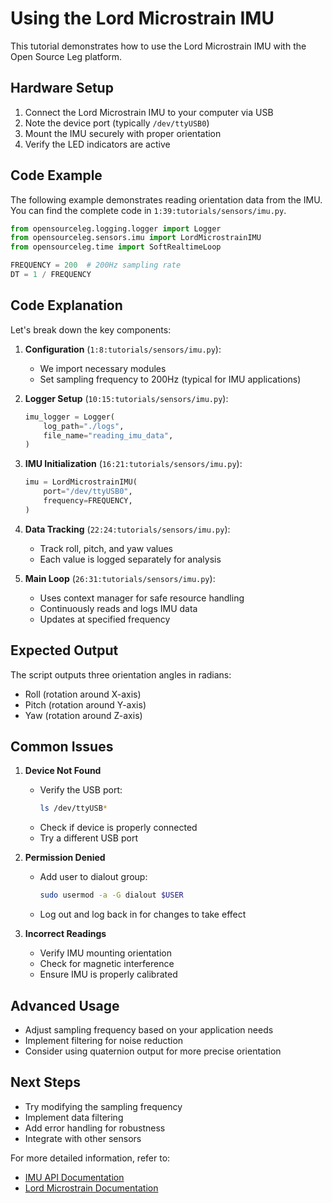 # Using the Lord Microstrain IMU

This tutorial demonstrates how to use the Lord Microstrain IMU with the Open Source Leg platform.

## Hardware Setup

1. Connect the Lord Microstrain IMU to your computer via USB
2. Note the device port (typically `/dev/ttyUSB0`)
3. Mount the IMU securely with proper orientation
4. Verify the LED indicators are active

## Code Example

The following example demonstrates reading orientation data from the IMU. You can find the complete code in ```1:39:tutorials/sensors/imu.py```.

```python
from opensourceleg.logging.logger import Logger
from opensourceleg.sensors.imu import LordMicrostrainIMU
from opensourceleg.time import SoftRealtimeLoop

FREQUENCY = 200  # 200Hz sampling rate
DT = 1 / FREQUENCY
```

## Code Explanation

Let's break down the key components:

1. **Configuration** (```1:8:tutorials/sensors/imu.py```):
   - We import necessary modules
   - Set sampling frequency to 200Hz (typical for IMU applications)

2. **Logger Setup** (```10:15:tutorials/sensors/imu.py```):
   ```python
   imu_logger = Logger(
       log_path="./logs",
       file_name="reading_imu_data",
   )
   ```

3. **IMU Initialization** (```16:21:tutorials/sensors/imu.py```):
   ```python
   imu = LordMicrostrainIMU(
       port="/dev/ttyUSB0",
       frequency=FREQUENCY,
   )
   ```

4. **Data Tracking** (```22:24:tutorials/sensors/imu.py```):
   - Track roll, pitch, and yaw values
   - Each value is logged separately for analysis

5. **Main Loop** (```26:31:tutorials/sensors/imu.py```):
   - Uses context manager for safe resource handling
   - Continuously reads and logs IMU data
   - Updates at specified frequency

## Expected Output

The script outputs three orientation angles in radians:
- Roll (rotation around X-axis)
- Pitch (rotation around Y-axis)
- Yaw (rotation around Z-axis)

## Common Issues

1. **Device Not Found**
   - Verify the USB port:
     ```bash
     ls /dev/ttyUSB*
     ```
   - Check if device is properly connected
   - Try a different USB port

2. **Permission Denied**
   - Add user to dialout group:
     ```bash
     sudo usermod -a -G dialout $USER
     ```
   - Log out and log back in for changes to take effect

3. **Incorrect Readings**
   - Verify IMU mounting orientation
   - Check for magnetic interference
   - Ensure IMU is properly calibrated

## Advanced Usage

- Adjust sampling frequency based on your application needs
- Implement filtering for noise reduction
- Consider using quaternion output for more precise orientation

## Next Steps

- Try modifying the sampling frequency
- Implement data filtering
- Add error handling for robustness
- Integrate with other sensors

For more detailed information, refer to:
- [IMU API Documentation](../../api/sensors/imu.md)
- [Lord Microstrain Documentation](https://lord-microstrain.github.io/MSCL/Documentation/Getting%20Started/index.html)
